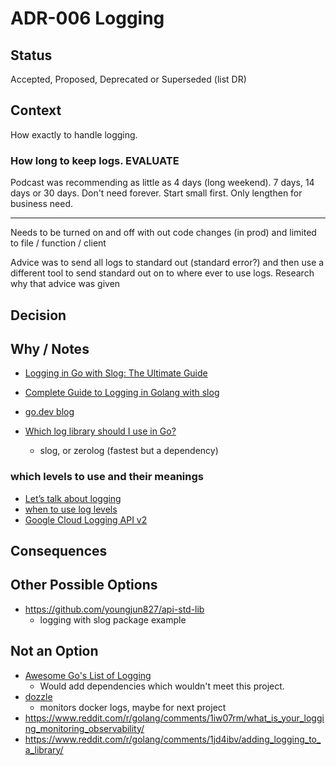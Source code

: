 # ADR-006 Logging

## Status

Accepted, Proposed, Deprecated or Superseded (list DR)

## Context









How exactly to handle logging.

### How long to keep logs. EVALUATE



Podcast was recommending as little as 4 days (long weekend). 7 days, 14 days or 30 days. Don't need forever. Start small first. Only lengthen for business need.

----------

Needs to be turned on and off with out code changes (in prod) and limited to file /  function / client

Advice was to send all logs to standard out (standard error?) and then use a different tool to send standard out on to where ever to use logs. Research why that advice was given





## Decision



## Why / Notes

- [Logging in Go with Slog: The Ultimate Guide](https://betterstack.com/community/guides/logging/logging-in-go/)
- [Complete Guide to Logging in Golang with slog](https://signoz.io/guides/golang-slog/)

- [go.dev blog](https://go.dev/blog/slog)
- [Which log library should I use in Go?](https://www.bytesizego.com/blog/which-log-library-go)
  - slog, or zerolog (fastest but a dependency)



### which levels to use and their meanings
- [Let’s talk about logging](https://dave.cheney.net/2015/11/05/lets-talk-about-logging)
- [when to use log levels](https://www.reddit.com/r/golang/comments/1ctaz7n/when_to_use_slog_levels/)
- [Google Cloud Logging API v2](https://cloud.google.com/logging/docs/reference/v2/rest/v2/LogEntry)


## Consequences


## Other Possible Options

- https://github.com/youngjun827/api-std-lib
  - logging with slog package example

## Not an Option
- [Awesome Go's List of Logging](https://github.com/avelino/awesome-go?tab=readme-ov-file#logging)
  - Would add dependencies which wouldn't meet this project.
- [dozzle](https://github.com/amir20/dozzle)
  - monitors docker logs, maybe for next project
- https://www.reddit.com/r/golang/comments/1iw07rm/what_is_your_logging_monitoring_observability/
- https://www.reddit.com/r/golang/comments/1jd4ibv/adding_logging_to_a_library/
